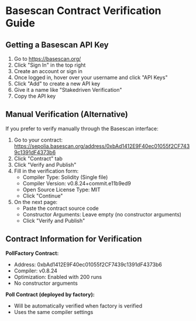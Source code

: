 # Basescan Contract Verification Guide

## Getting a Basescan API Key

1. Go to https://basescan.org/
2. Click "Sign In" in the top right
3. Create an account or sign in
4. Once logged in, hover over your username and click "API Keys"
5. Click "Add" to create a new API key
6. Give it a name like "Stakedriven Verification"
7. Copy the API key

## Manual Verification (Alternative)

If you prefer to verify manually through the Basescan interface:

1. Go to your contract: https://sepolia.basescan.org/address/0xbAd1412E9F40ec01055f2CF7439c1391dF4373b6
2. Click "Contract" tab
3. Click "Verify and Publish"
4. Fill in the verification form:
   - Compiler Type: Solidity (Single file)
   - Compiler Version: v0.8.24+commit.e11b9ed9
   - Open Source License Type: MIT
   - Click "Continue"
5. On the next page:
   - Paste the contract source code
   - Constructor Arguments: Leave empty (no constructor arguments)
   - Click "Verify and Publish"

## Contract Information for Verification

**PollFactory Contract:**
- Address: 0xbAd1412E9F40ec01055f2CF7439c1391dF4373b6
- Compiler: v0.8.24
- Optimization: Enabled with 200 runs
- No constructor arguments

**Poll Contract (deployed by factory):**
- Will be automatically verified when factory is verified
- Uses the same compiler settings